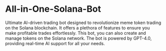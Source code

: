 # All-in-One-Solana-Bot
Ultimate AI-driven trading bot designed to revolutionize meme token trading on the Solana blockchain. It offers a plethora of features to ensure you make profitable trades effortlessly. This bot, you can also create and manage tokens on the Solana network. The bot is powered by GPT-4.0, providing real-time AI support for all your needs. 
